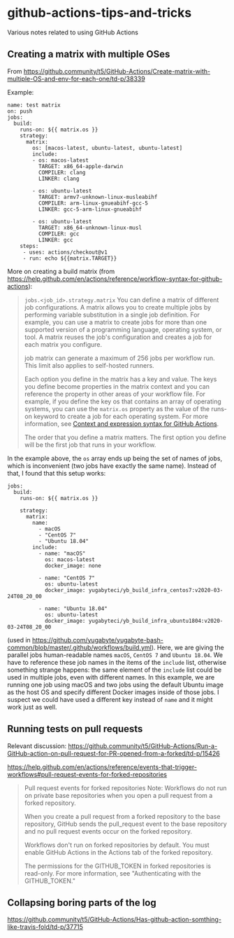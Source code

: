 # github-actions-tips-and-tricks
Various notes related to using GitHub Actions

## Creating a matrix with multiple OSes

From https://github.community/t5/GitHub-Actions/Create-matrix-with-multiple-OS-and-env-for-each-one/td-p/38339

Example:
```
name: test matrix 
on: push
jobs:
  build:
    runs-on: ${{ matrix.os }}
    strategy:
      matrix:
        os: [macos-latest, ubuntu-latest, ubuntu-latest]
        include: 
        - os: macos-latest
          TARGET: x86_64-apple-darwin
          COMPILER: clang
          LINKER: clang       

        - os: ubuntu-latest
          TARGET: armv7-unknown-linux-musleabihf
          COMPILER: arm-linux-gnueabihf-gcc-5
          LINKER: gcc-5-arm-linux-gnueabihf       

        - os: ubuntu-latest
          TARGET: x86_64-unknown-linux-musl
          COMPILER: gcc
          LINKER: gcc
    steps:
     - uses: actions/checkout@v1
     - run: echo ${{matrix.TARGET}}
```

More on creating a build matrix (from https://help.github.com/en/actions/reference/workflow-syntax-for-github-actions):

> `jobs.<job_id>.strategy.matrix`
> You can define a matrix of different job configurations. A matrix allows you to create multiple jobs by performing variable substitution in a single job definition. For example, you can use a matrix to create jobs for more than one supported version of a programming language, operating system, or tool. A matrix reuses the job's configuration and creates a job for each matrix you configure.
>
> job matrix can generate a maximum of 256 jobs per workflow run. This limit also applies to self-hosted runners.
>
> Each option you define in the matrix has a key and value. The keys you define become properties in the matrix context and you can reference the property in other areas of your workflow file. For example, if you define the key os that contains an array of operating systems, you can use the `matrix.os` property as the value of the runs-on keyword to create a job for each operating system. For more information, see [Context and expression syntax for GitHub Actions](https://help.github.com/en/actions/reference/context-and-expression-syntax-for-github-actions).
>
> The order that you define a matrix matters. The first option you define will be the first job that runs in your workflow.

In the example above, the `os` array ends up being the set of names of jobs, which is inconvenient (two jobs have exactly the same name). Instead of that, I found that this setup works:

```
jobs:
  build:
    runs-on: ${{ matrix.os }}

    strategy:
      matrix:
        name:
          - macOS
          - "CentOS 7"
          - "Ubuntu 18.04"
        include:
          - name: "macOS"
            os: macos-latest
            docker_image: none

          - name: "CentOS 7"
            os: ubuntu-latest
            docker_image: yugabyteci/yb_build_infra_centos7:v2020-03-24T08_20_00

          - name: "Ubuntu 18.04"
            os: ubuntu-latest
            docker_image: yugabyteci/yb_build_infra_ubuntu1804:v2020-03-24T08_20_00
```
(used in https://github.com/yugabyte/yugabyte-bash-common/blob/master/.github/workflows/build.yml). Here, we are giving the parallel jobs human-readable names `macOS`, `CentOS 7` and `Ubuntu 18.04`. We have to reference these job names in the items of the `include` list, otherwise something strange happens: the same element of the `include` list could be used in multiple jobs, even with different names. In this example, we are running one job using macOS and two jobs using the default Ubuntu image as the host OS and specify different Docker images inside of those jobs. I suspect we could have used a different key instead of `name` and it might work just as well.

## Running tests on pull requests

Relevant discussion: https://github.community/t5/GitHub-Actions/Run-a-GitHub-action-on-pull-request-for-PR-opened-from-a-forked/td-p/15426

https://help.github.com/en/actions/reference/events-that-trigger-workflows#pull-request-events-for-forked-repositories

> Pull request events for forked repositories
> Note: Workflows do not run on private base repositories when you open a pull request from a forked repository.
>
> When you create a pull request from a forked repository to the base repository, GitHub sends the pull_request event to the base repository and no pull request events occur on the forked repository.
>
> Workflows don't run on forked repositories by default. You must enable GitHub Actions in the Actions tab of the forked repository.
>
> The permissions for the GITHUB_TOKEN in forked repositories is read-only. For more information, see "Authenticating with the GITHUB_TOKEN."

## Collapsing boring parts of the log

https://github.community/t5/GitHub-Actions/Has-github-action-somthing-like-travis-fold/td-p/37715
